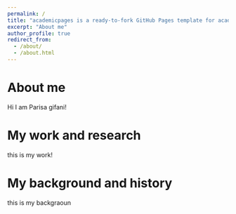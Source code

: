```yaml
---
permalink: /
title: "academicpages is a ready-to-fork GitHub Pages template for academic personal websites"
excerpt: "About me"
author_profile: true
redirect_from: 
  - /about/
  - /about.html
---
```

About me
======
Hi I am Parisa gifani!

My work and research
======

this is my work!


My background and history
======
this is my backgraoun



